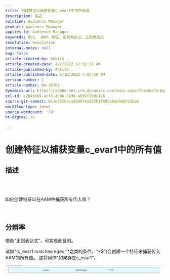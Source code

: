 ```yaml
---
title: 创建特征以捕获变量c_evar1中的所有值
description: 描述
solution: Audience Manager
product: Audience Manager
applies-to: Audience Manager
keywords: KCS， AAM，特征，正则表达式，正则表达式
resolution: Resolution
internal-notes: null
bug: false
article-created-by: Ankita .
article-created-date: 4/7/2022 12:52:11 AM
article-published-by: Ankita .
article-published-date: 5/10/2022 7:05:50 AM
version-number: 2
article-number: KA-16763
dynamics-url: https://adobe-ent.crm.dynamics.com/main.aspx?forceUCI=1&pagetype=entityrecord&etn=knowledgearticle&id=da96daf3-0cb6-ec11-983f-000d3a5d0d94
exl-id: e2940cb9-acf3-4c0e-8436-ab56f39dc17b
source-git-commit: 0c3e421beca46d9fe1952b1f98538a50697216a0
workflow-type: tm+mt
source-wordcount: '79'
ht-degree: 3%

---
```


# 创建特征以捕获变量c_evar1中的所有值

## 描述

<br><br><br>如何创建特征以在AAM中捕获所有传入值？<br><br><br>

## 分辨率


借助“正则表达式”，可实现此目的。

诸如“(c_evar1 matchesregex ”\*之类的条件。“\*$”)会创建一个特征来捕获传入AAM的所有值。 这将用作“如果存在c_evar1”。



![](assets/1b1452cb-a86b-eb11-a812-00224803aaf7.png)
